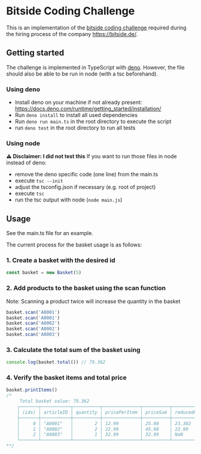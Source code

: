 # Bitside Coding Challenge
This is an implementation of the [bitside coding challenge](https://gist.github.com/N3mezis/e058340930a385d4d4aac513cd0f1c1a#file-codingchallenge-md) required during the hiring process of the company https://bitside.de/.

## Getting started

The challenge is implemented in TypeScript with [deno](https://deno.com/). However, the file should also be able to be run in node (with a tsc beforehand).

### Using deno

- Install deno on your machine if not already present: https://docs.deno.com/runtime/getting_started/installation/
- Run `deno install` to install all used dependencies
- Run `deno run main.ts` in the root directory to execute the script
- run `deno test` in the root directory to run all tests


### Using node

**⚠️ Disclaimer: I did not test this**
If you want to run those files in node instead of deno:

  - remove the deno specific code (one line) from the main.ts
  - execute `tsc --init`
  - adjust the tsconfig.json if necessary (e.g. root of project)
  - execute `tsc`
  - run the tsc output with node (`node main.js`)

## Usage

See the main.ts file for an example.

The current process for the basket usage is as follows:

### 1. Create a basket with the desired id
```typescript
const basket = new Basket(5)
```

### 2. Add products to the basket using the scan function
Note: Scanning a product twice will increase the quantity in the basket
```typescript
basket.scan('A0001')
basket.scan('A0001')
basket.scan('A0002')
basket.scan('A0002')
basket.scan('A0003')
```

### 3. Calculate the total sum of the basket using
```typescript
console.log(basket.total()) // 79.362
```

### 4. Verify the basket items and total price
```typescript
basket.printItems()
/*
     Total basket value: 79.362
    ┌───────┬───────────┬──────────┬──────────────┬──────────┬──────────────┐
    │ (idx) │ articleID │ quantity │ pricePerItem │ priceSum │ reducedPrice │
    ├───────┼───────────┼──────────┼──────────────┼──────────┼──────────────┤
    │     0 │ "A0001"   │        2 │ 12.99        │ 25.98    │ 23.382       │
    │     1 │ "A0002"   │        2 │ 22.99        │ 45.98    │ 22.99        │
    │     2 │ "A0003"   │        1 │ 32.99        │ 32.99    │ NaN          │
    └───────┴───────────┴──────────┴──────────────┴──────────┴──────────────┘
**/
```

